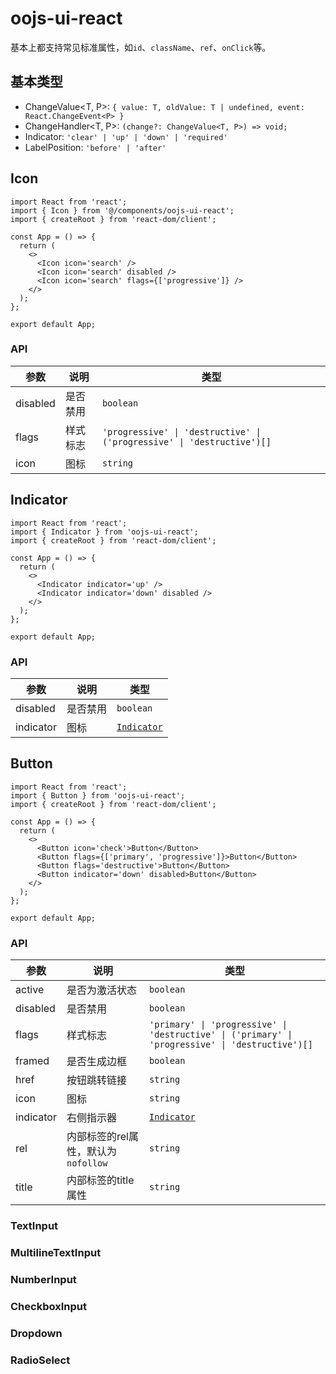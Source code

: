 # oojs-ui-react

基本上都支持常见标准属性，如`id`、`className`、`ref`、`onClick`等。

## 基本类型

- ChangeValue<T, P>: `{ value: T, oldValue: T | undefined, event: React.ChangeEvent<P> }`
- ChangeHandler<T, P>: `(change?: ChangeValue<T, P>) => void;`
- Indicator: `'clear' | 'up' | 'down' | 'required'`
- LabelPosition: `'before' | 'after'`


## Icon

```tsx
import React from 'react';
import { Icon } from '@/components/oojs-ui-react';
import { createRoot } from 'react-dom/client';

const App = () => {
  return (
    <>
      <Icon icon='search' />
      <Icon icon='search' disabled />
      <Icon icon='search' flags={['progressive']} />
    </>
  );
};

export default App;
```

### API

| 参数 | 说明 | 类型 |
| ---- | ---- | ---- |
| disabled | 是否禁用 | `boolean` |
| flags | 样式标志 | `'progressive' \| 'destructive' \| ('progressive' \| 'destructive')[]` |
| icon | 图标 | `string` |


## Indicator

```tsx
import React from 'react';
import { Indicator } from 'oojs-ui-react';
import { createRoot } from 'react-dom/client';

const App = () => {
  return (
    <>
      <Indicator indicator='up' />
      <Indicator indicator='down' disabled />
    </>
  );
};

export default App;
```

### API

| 参数 | 说明 | 类型 |
| ---- | ---- | ---- |
| disabled | 是否禁用 | `boolean` |
| indicator | 图标 | [`Indicator`](#Types) |


## Button

```tsx
import React from 'react';
import { Button } from 'oojs-ui-react';
import { createRoot } from 'react-dom/client';

const App = () => {
  return (
    <>
      <Button icon='check'>Button</Button>
      <Button flags={['primary', 'progressive']}>Button</Button>
      <Button flags='destructive'>Button</Button>
      <Button indicator='down' disabled>Button</Button>
    </>
  );
};

export default App;
```

### API

| 参数 | 说明 | 类型 |
| ---- | ---- | ---- |
| active | 是否为激活状态 | `boolean` |
| disabled | 是否禁用 | `boolean` |
| flags | 样式标志 | `'primary' \| 'progressive' \| 'destructive' \| ('primary' \| 'progressive' \| 'destructive')[]` |
| framed | 是否生成边框| `boolean` |
| href | 按钮跳转链接 | `string` |
| icon | 图标 | `string` |
| indicator | 右侧指示器 | [`Indicator`](#Types) |
| rel | 内部<a>标签的rel属性，默认为`nofollow` | `string` |
| title | 内部<a>标签的title属性 | `string` |


### TextInput



### MultilineTextInput



### NumberInput



### CheckboxInput



### Dropdown



### RadioSelect

